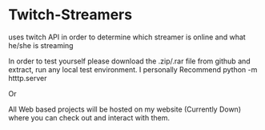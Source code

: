 # Twitch-Streamers
uses twitch API in order to determine which streamer is online and what he/she is streaming

In order to test yourself please download the .zip/.rar file from github and extract, run any local test environment. I personally
Recommend python -m htttp.server

Or

All Web based projects will be hosted on my website (Currently Down) where you can check out and interact with them.
